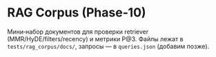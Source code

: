 # RAG Corpus (Phase‑10)
Мини‑набор документов для проверки retriever (MMR/HyDE/filters/recency) и метрики P@3.
Файлы лежат в `tests/rag_corpus/docs/`, запросы — в `queries.json` (добавим позже).
